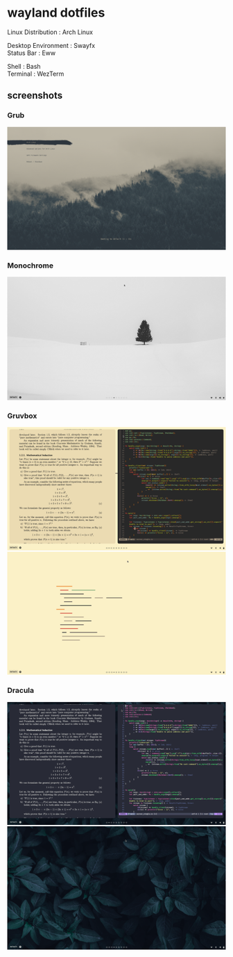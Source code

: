 # wayland dotfiles

Linux Distribution : Arch Linux

Desktop Environment : Swayfx<br/>
Status Bar : Eww<br/>

Shell : Bash<br/>
Terminal : WezTerm

## screenshots

### Grub

![bootloader](https://github.com/anant-357/dotfiles-wayland/blob/main/screenshots/grub.png?raw=true)


### Monochrome

![desktop](https://github.com/anant-357/dotfiles-wayland/blob/main/screenshots/monochrome.png?raw=true)


### Gruvbox

![desktop](https://github.com/anant-357/dotfiles-wayland/blob/main/screenshots/gruvbox_work.png?raw=true)
![desktop](https://github.com/anant-357/dotfiles-wayland/blob/main/screenshots/gruvbox_desktop.png?raw=true)


### Dracula

![desktop](https://github.com/anant-357/dotfiles-wayland/blob/main/screenshots/dracula_work.png?raw=true)
![desktop](https://github.com/anant-357/dotfiles-wayland/blob/main/screenshots/dracula_desktop.png?raw=true)
